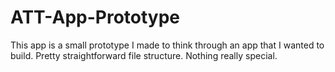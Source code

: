 # ATT-App-Prototype

This app is a small prototype I made to think through an app that I wanted to build. Pretty straightforward file structure. Nothing really special.
